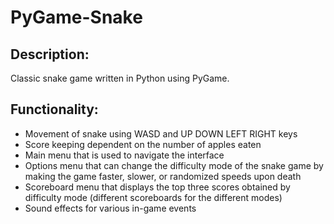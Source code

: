 ﻿# PyGame-Snake

## Description:

Classic snake game written in Python using PyGame.

## Functionality:

* Movement of snake using WASD and UP DOWN LEFT RIGHT keys
* Score keeping dependent on the number of apples eaten
* Main menu that is used to navigate the interface
* Options menu that can change the difficulty mode of the snake game by making the game faster, slower, or randomized speeds upon death
* Scoreboard menu that displays the top three scores obtained by difficulty mode (different scoreboards for the different modes)
* Sound effects for various in-game events
